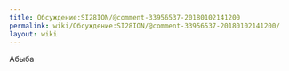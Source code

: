 ```yaml
---
title: Обсуждение:SI28ION/@comment-33956537-20180102141200
permalink: wiki/Обсуждение:SI28ION/@comment-33956537-20180102141200/
layout: wiki
---
```


Абыба
